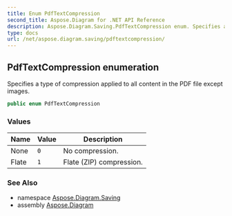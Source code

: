 ```yaml
---
title: Enum PdfTextCompression
second_title: Aspose.Diagram for .NET API Reference
description: Aspose.Diagram.Saving.PdfTextCompression enum. Specifies a type of compression applied to all content in the PDF file except images
type: docs
url: /net/aspose.diagram.saving/pdftextcompression/
---
```

## PdfTextCompression enumeration

Specifies a type of compression applied to all content in the PDF file except images.

```csharp
public enum PdfTextCompression
```

### Values

| Name | Value | Description |
| --- | --- | --- |
| None | `0` | No compression. |
| Flate | `1` | Flate (ZIP) compression. |

### See Also

* namespace [Aspose.Diagram.Saving](../../aspose.diagram.saving/)
* assembly [Aspose.Diagram](../../)


